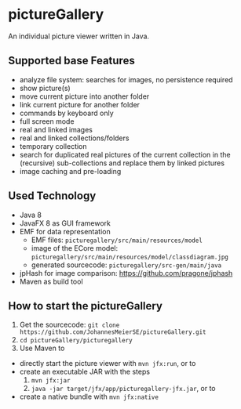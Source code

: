 # pictureGallery
An individual picture viewer written in Java.

## Supported base Features
* analyze file system: searches for images, no persistence required
* show picture(s)
* move current picture into another folder
* link current picture for another folder
* commands by keyboard only
* full screen mode
* real and linked images
* real and linked collections/folders
* temporary collection
* search for duplicated real pictures of the current collection in the (recursive) sub-collections and replace them by linked pictures
* image caching and pre-loading

## Used Technology
* Java 8
* JavaFX 8 as GUI framework
* EMF for data representation
  * EMF files: `picturegallery/src/main/resources/model`
  * image of the ECore model: `picturegallery/src/main/resources/model/classdiagram.jpg`
  * generated sourcecode: `picturegallery/src-gen/main/java`
* jpHash for image comparison: https://github.com/pragone/jphash
* Maven as build tool

## How to start the pictureGallery
1. Get the sourcecode: `git clone https://github.com/JohannesMeierSE/pictureGallery.git`
2. `cd pictureGallery/picturegallery`
3. Use Maven to
  * directly start the picture viewer with `mvn jfx:run`, or to
  * create an executable JAR with the steps
    1. `mvn jfx:jar`
    2. `java -jar target/jfx/app/picturegallery-jfx.jar`, or to
  * create a native bundle with `mvn jfx:native`
